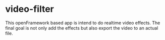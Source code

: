 # video-filter
This openFramework based app is intend to do realtime video effects. The final goal is not only add the effects but also export the video to an actual file.
